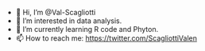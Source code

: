 - 👋 Hi, I’m @Val-Scagliotti
- 👀 I’m interested in data analysis.
- 🌱 I’m currently learning R code and Phyton.
- 📫 How to reach me:  https://twitter.com/ScagliottiValen

<!---
Val-Scagliotti/Val-Scagliotti is a ✨ special ✨ repository because its `README.md` (this file) appears on your GitHub profile.
You can click the Preview link to take a look at your changes.
--->
